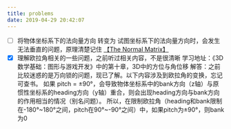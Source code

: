 ```yaml
---
title: problems
date: 2019-04-29 20:42:07
---
```

- [ ] 将物体坐标系下的法向量方向 转变为 试图坐标系下的法向量方向时，会发生无法垂直的问题，原理清楚记住 [【The Normal Matrix】](http://www.lighthouse3d.com/tutorials/glsl-12-tutorial/the-normal-matrix/)
- [x] 理解欧拉角相关的一些问题，之前听过相关内容，不是很清晰
			学习地址：《3D数学基础：图形与游戏开发》中的第十章，3D中的方位与角位移
			解答：之前比较迷惑的是万向锁的问题，现已了解。以下内容涉及到欧拉角的变换，忘记可查书。
			如果 pitch = ±90°，会导致物体坐标系中的bank方向（z轴）与原惯性坐标系的heading方向（y轴）重合，则会出现heading方向与bank方向的作用相当的情况（别名问题）。
			所以，在限制欧拉角（heading和bank限制在-180°~180°之间，pitch在90°~-90°之间）中，如果pitch为±90°，则bank为0
